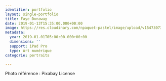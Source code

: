 ```yaml
---
identifier: portfolio
layout: single-portfolio
title: Faye Dunaway
date: 2019-01-13T15:35:00.000+00:00
image: https://res.cloudinary.com/npaquet-pastel/image/upload/v1547307359/49791393_2239017769700791_2221102445470154752_n.jpg
metadata:
  year: 2019-01-01T05:00:00.000+00:00
  dimensions: ''
  support: iPad Pro
  type: Art numérique
categorie: portraits

---
```

Photo référence : Pixabay License